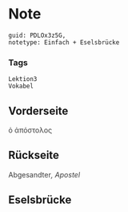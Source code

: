 # Note
```
guid: PDLOx3z5G,
notetype: Einfach + Eselsbrücke
```

### Tags
```
Lektion3
Vokabel
```

## Vorderseite
<span style="color: rgb(62, 62, 62);">ὁ ἀπόστολος</span>

## Rückseite
<span style="color: rgb(62, 62, 62);">Abgesandter<i>, Apostel</i></span>

## Eselsbrücke

